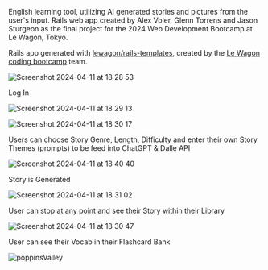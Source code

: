 English learning tool, utilizing AI generated stories and pictures from the user's input.
Rails web app created by Alex Voler, Glenn Torrens and Jason Sturgeon as the final project for the 2024 Web Development Bootcamp at Le Wagon, Tokyo.

Rails app generated with [lewagon/rails-templates](https://github.com/lewagon/rails-templates), created by the [Le Wagon coding bootcamp](https://www.lewagon.com) team.

![Screenshot 2024-04-11 at 18 28 53](https://github.com/GutarManboy1/rails-board-game-rentals/assets/122960936/d0e04a37-9822-4b3f-996f-663404436014)

Log In

![Screenshot 2024-04-11 at 18 29 13](https://github.com/GutarManboy1/rails-board-game-rentals/assets/122960936/4fa7e170-ecbb-4e55-a9ef-6fd494b450f8)


![Screenshot 2024-04-11 at 18 30 17](https://github.com/GutarManboy1/rails-board-game-rentals/assets/122960936/e1a16767-7c3c-4c7c-9ea6-338fcb2ed989)

Users can choose Story Genre, Length, Difficulty and enter their own Story Themes (prompts) to be feed into ChatGPT & Dalle API


![Screenshot 2024-04-11 at 18 40 40](https://github.com/GutarManboy1/rails-board-game-rentals/assets/122960936/c619cb1b-3704-482f-bb6d-cd2441a6660f)

Story is Generated

![Screenshot 2024-04-11 at 18 31 02](https://github.com/GutarManboy1/rails-board-game-rentals/assets/122960936/f5519911-937f-40ce-ba39-6874a340583c)

User can stop at any point and see their Story within their Library

![Screenshot 2024-04-11 at 18 30 47](https://github.com/GutarManboy1/rails-board-game-rentals/assets/122960936/471fe768-e5cf-46cc-9da0-3e2d181f241e)

User can see their Vocab in their Flashcard Bank

![poppinsValley](https://github.com/GutarManboy1/rails-board-game-rentals/assets/122960936/7cd7bc5e-19da-4de6-ba70-3f4c507d8cac)
